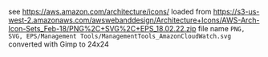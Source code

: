 see https://aws.amazon.com/architecture/icons/
loaded from https://s3-us-west-2.amazonaws.com/awswebanddesign/Architecture+Icons/AWS-Arch-Icon-Sets_Feb-18/PNG%2C+SVG%2C+EPS_18.02.22.zip
file name `PNG, SVG, EPS/Management Tools/ManagementTools_AmazonCloudWatch.svg`
converted with Gimp to 24x24
